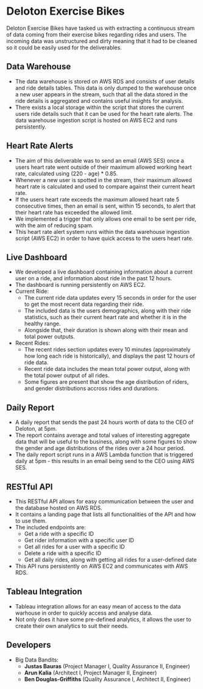 # Deloton Exercise Bikes

Deloton Exercise Bikes have tasked us with extracting a continuous stream of data coming from their exercise bikes regarding rides and users. 
The incoming data was unstructured and dirty meaning that it had to be cleaned so it could be easily used for the deliverables.

## Data Warehouse
- The data warehouse is stored on AWS RDS and consists of user details and ride details tables. This data is only dumped to the warehouse once a new user appears in the stream, such that all the data stored in the ride details is aggregated and contains useful insights for analysis.
- There exists a local storage within the script that stores the current users ride details such that it can be used for the heart rate alerts.
The data warehouse ingestion script is hosted on AWS EC2 and runs persistently.

## Heart Rate Alerts
- The aim of this deliverable was to send an email (AWS SES) once a users heart rate went outside of their maximum allowed working heart rate, calculated using (220 - age) * 0.85.
- Whenever a new user is spotted in the stream, their maximum allowed heart rate is calculated and used to compare against their current heart rate.
- If the users heart rate exceeds the maximum allowed heart rate 5 consecutive times, then an email is sent, within 15 seconds, to alert that their heart rate has exceeded the allowed limit.
- We implemented a trigger that only allows one email to be sent per ride, with the aim of reducing spam.
- This heart rate alert system runs within the data warehouse ingestion script (AWS EC2) in order to have quick access to the users heart rate.

## Live Dashboard
- We developed a live dashboard containing information about a current user on a ride, and information about ride in the past 12 hours.
- The dashboard is running persistently on AWS EC2.
- Current Ride:
	- The current ride data updates every 15 seconds in order for the user to get the most recent data regarding their ride.
	- The included data is the users demographics, along with their ride statistics, such as their current heart rate and whether it is in the healthy range.
	- Alongside that, their duration is shown along with their mean and total power outputs.
- Recent Rides:
	- The recent rides section updates every 10 minutes (approximately how long each ride is historically), and displays the past 12 hours of ride data.
	- Recent ride data includes the mean total power output, along with the total power output of all rides.
	- Some figures are present that show the age distribution of riders, and gender distributions accross rides and durations.

## Daily Report

- A daily report that sends the past 24 hours worth of data to the CEO of Deloton, at 5pm.
- The report contains average and total values of interesting aggregate data that will be useful to the business, along with some figures to show the gender and age distributions of the rides over a 24 hour period.
- The daily report script runs in a AWS Lambda function that is triggered daily at 5pm - this results in an email being send to the CEO using AWS SES.

## RESTful API

- This RESTful API allows for easy communication between the user and the database hosted on AWS RDS.
- It contains a landing page that lists all functionalities of the API and how to use them.
- The included endpoints are:
	- Get a ride with a specific ID
	- Get rider information with a specific user ID
	- Get all rides for a user with a specific ID
	- Delete a ride with a specific ID
	- Get all daily rides, along with getting all rides for a user-defined date
- This API runs persistently on AWS EC2 and communicates with AWS RDS.

## Tableau Integration

- Tableau integration allows for an easy mean of access to the data warhouse in order to quickly access and analyse data.
- Not only does it have some pre-defined analytics, it allows the user to create their own analytics to suit their needs.

## Developers

- Big Data Bandits:
    - **Justas Bauras** (Project Manager I, Quality Assurance II, Engineer)
     - **Arun Kalia** (Architect I, Project Manager II, Engineer)
    - **Ben Douglas-Griffiths** (Quality Assurance I, Architect II, Engineer)
